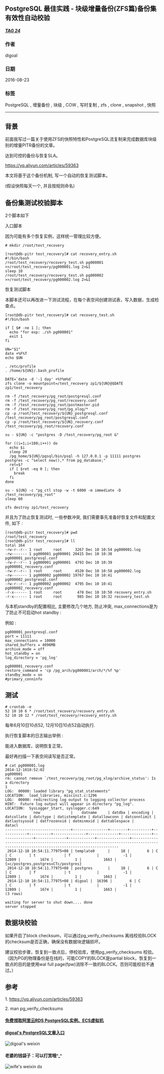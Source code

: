 ## PostgreSQL 最佳实践 - 块级增量备份(ZFS篇)备份集有效性自动校验  
##### [TAG 24](../class/24.md)
                                                                                                              
### 作者                                                                                                                  
digoal                                                                                                                  
                                                                                                              
### 日期                                                                                                                  
2016-08-23                                                                                                             
                                                                                                              
### 标签                                                                                                                  
PostgreSQL , 增量备份 , 块级 , COW , 写时复制 , zfs , clone , snapshot , 快照                                   
                                                                                                              
----                                                                                                                  
                       
## 背景    
前面我写过一篇关于使用ZFS的快照特性和PostgreSQL流复制来完成数据库块级别的增量PITR备份的文章。      
      
达到可控的备份与恢复SLA。      
      
https://yq.aliyun.com/articles/59363      
      
本文将基于这个备份机制, 写一个自动的恢复测试脚本。      
      
(假设快照每天一个, 并且按规则命名)      
      
## 备份集测试校验脚本    
2个脚本如下      
      
入口脚本      
      
因为可能有多个恢复实例，这样统一管理比较方便。      
  
```    
# mkdir /root/test_recovery    
    
[root@db-pitr test_recovery]# cat recovery_entry.sh    
#!/bin/bash    
/root/test_recovery/recovery_test.sh pg000001 >>/root/test_recovery/pg000001.log 2>&1    
sleep 10    
/root/test_recovery/recovery_test.sh pg000002 >>/root/test_recovery/pg000002.log 2>&1    
```    
      
恢复测试脚本      
    
本脚本还可以再改进一下测试流程，在每个表空间创建测试表，写入数据，生成检查点。    
    
```    
[root@db-pitr test_recovery]# cat recovery_test.sh     
#!/bin/bash    
    
if [ $# -ne 1 ]; then    
  echo "for exp: ./sh pg000001"    
  exit 1    
fi    
    
UN="$1"    
date +%F%T    
echo $UN    
    
. /etc/profile    
. /home/${UN}/.bash_profile    
    
DATE=`date -d '-1 day' +%Y%m%d`    
zfs clone -o mountpoint=/test_recovery zp1/${UN}@$DATE zp1/test_recovery    
    
rm -f /test_recovery/pg_root/postgresql.conf    
rm -f /test_recovery/pg_root/recovery.conf    
rm -f /test_recovery/pg_root/postmaster.pid    
rm -f /test_recovery/pg_root/pg_xlog/*    
cp -p /root/test_recovery/${UN}_postgresql.conf /test_recovery/pg_root/postgresql.conf    
cp -p /root/test_recovery/${UN}_recovery.conf /test_recovery/pg_root/recovery.conf    
    
su - ${UN} -c "postgres -D /test_recovery/pg_root &"    
    
for ((i=1;i<180;i++)) do    
  echo $i    
  sleep 20    
  /pg_home/${UN}/pgsql/bin/psql -h 127.0.0.1 -p 11111 postgres postgres -c "select now(),* from pg_database;"    
  ret=$?    
  if [ $ret -eq 0 ]; then    
    break    
  fi    
done    
    
su - ${UN} -c "pg_ctl stop -w -t 6000 -m immediate -D /test_recovery/pg_root"    
sleep 60    
    
zfs destroy zp1/test_recovery    
```    
      
并且为了防止恢复测试时, 一些参数冲突, 我们需要事先准备好恢复文件和配置文件, 如下 :     
      
```    
[root@db-pitr test_recovery]# pwd    
/root/test_recovery    
[root@db-pitr test_recovery]# ll    
total 164    
-rw-r--r-- 1 root     root      3267 Dec 10 10:54 pg000001.log    
-rw------- 1 pg000001 pg000001 20415 Dec 10 10:38 pg000001_postgresql.conf    
-rw-r--r-- 1 pg000001 pg000001  4793 Dec 10 10:39 pg000001_recovery.conf    
-rw-r--r-- 1 root     root      4520 Dec 10 10:58 pg000002.log    
-rw------- 1 pg000002 pg000002 19767 Dec 10 10:41 pg000002_postgresql.conf    
-rw-r--r-- 1 pg000002 pg000002  4795 Dec 10 10:41 pg000002_recovery.conf    
-r-x------ 1 root     root       478 Dec 10 10:50 recovery_entry.sh    
-r-x------ 1 root     root       985 Dec 10 10:32 recovery_test.sh    
```    
      
与本机standby的配置相比, 主要修改几个地方, 防止冲突, max_connections是为了防止不可启动hot standby :     
      
例如 :       
  
```    
pg000001_postgresql.conf    
port = 11111    
max_connections = 10000    
shared_buffers = 4096MB    
archive_mode = off    
hot_standby = on    
log_directory = 'pg_log'    
    
pg000001_recovery.conf    
restore_command = 'cp /pg_arch/pg000001/arch/*/%f %p'    
standby_mode = on    
#primary_conninfo    
```  
    
## 测试    
```  
# crontab -e    
52 10 10 6 * /root/test_recovery/recovery_entry.sh    
52 10 10 12 * /root/test_recovery/recovery_entry.sh    
```  
    
每年6月10日10点52, 12月10日10点52自动执行.    
    
执行恢复脚本的日志输出举例 :     
    
能进入数据库，说明恢复正常。    
    
最好再扫描一下表空间读写是否正常。    
    
```  
# cat pg000001.log     
2014-12-1010:52:02    
pg000001    
rm: cannot remove `/test_recovery/pg_root/pg_xlog/archive_status': Is a directory    
1    
LOG:  00000: loaded library "pg_stat_statements"    
LOCATION:  load_libraries, miscinit.c:1296    
LOG:  00000: redirecting log output to logging collector process    
HINT:  Future log output will appear in directory "pg_log".    
LOCATION:  SysLogger_Start, syslogger.c:649    
             now              |    datname     | datdba | encoding | datcollate | datctype | datistemplate | datallowconn | datconnlimit | datlastsysoid | datfrozenxid | datminmxid | dattablespace |                                                                datacl                                                                    
------------------------------+----------------+--------+----------+------------+----------+---------------+--------------+--------------+---------------+--------------+------------+---------------+--------------------------------------------------------------------------------------------------------------------------------------    
 2014-12-10 10:54:11.77975+08 | template0      |     10 |        6 | C          | C        | t             | f            |           -1 |         12809 |         1674 |          1 |          1663 | {=c/postgres,postgres=CTc/postgres}    
 2014-12-10 10:54:11.77975+08 | postgres       |     10 |        6 | C          | C        | f             | t            |           -1 |         12809 |         1674 |          1 |          1663 |     
 2014-12-10 10:54:11.77975+08 | digoal |  16396 |        6 | C          | C        | f             | t            |           -1 |         12809 |         1674 |          1 |          1663 |     
(3 rows)    
    
waiting for server to shut down.... done    
server stopped    
```  
  
## 数据块校验
如果开启了block checksum，可以通过pg_verify_checksums 离线校验BLOCK的checksum是否正确，确保没有数据块逻辑损坏。   
  
建议校验步骤，恢复到一致点后，停校验库，使用pg_verify_checksums 校验。（因为PG的物理备份是在线的，可能COPY的BLOCK是partial block，恢复到一致点的目的是使用wal full page(fpw)消除不一致的BLOCK。否则可能校验不通过。）   
    
## 参考  
1\. https://yq.aliyun.com/articles/59363      
                                                                                      
2\. man pg_verify_checksums                                                                   
                                                            
  
  
  
  
  
  
  
  
  
  
  
  
  
#### [免费领取阿里云RDS PostgreSQL实例、ECS虚拟机](https://free.aliyun.com/ "57258f76c37864c6e6d23383d05714ea")
  
  
#### [digoal's PostgreSQL文章入口](https://github.com/digoal/blog/blob/master/README.md "22709685feb7cab07d30f30387f0a9ae")
  
  
![digoal's weixin](../pic/digoal_weixin.jpg "f7ad92eeba24523fd47a6e1a0e691b59")
  
  
#### 老婆的钱袋子：可以打赏哦^_^  
![wife's weixin ds](../pic/wife_weixin_ds.jpg "acd5cce1a143ef1d6931b1956457bc9f")
  
